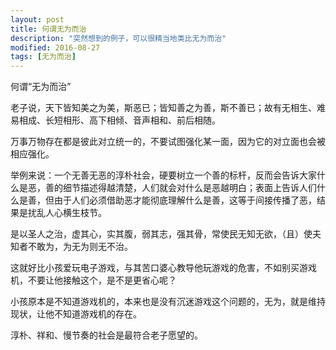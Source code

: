 ```yaml
---
layout: post
title: 何谓无为而治
description: "突然想到的例子，可以很精当地类比无为而治"
modified: 2016-08-27
tags: [无为而治]
---
```


何谓“无为而治”

老子说，天下皆知美之为美，斯恶已；皆知善之为善，斯不善已；故有无相生、难易相成、长短相形、高下相倾、音声相和、前后相随。

万事万物存在都是彼此对立统一的，不要试图强化某一面，因为它的对立面也会被相应强化。

举例来说：一个无善无恶的淳朴社会，硬要树立一个善的标杆，反而会告诉大家什么是恶，善的细节描述得越清楚，人们就会对什么是恶越明白；表面上告诉人们什么是善，但由于人们必须借助恶才能彻底理解什么是善，这等于间接传播了恶，结果是扰乱人心横生枝节。

是以圣人之治，虚其心，实其腹，弱其志，强其骨，常使民无知无欲，（且）使夫知者不敢为，为无为则无不治。

这就好比小孩爱玩电子游戏，与其苦口婆心教导他玩游戏的危害，不如别买游戏机，不要让他接触这个，是不是更省心呢？

小孩原本是不知道游戏机的，本来也是没有沉迷游戏这个问题的，无为，就是维持现状，让他不知道游戏机的存在。

淳朴、祥和、慢节奏的社会是最符合老子愿望的。
